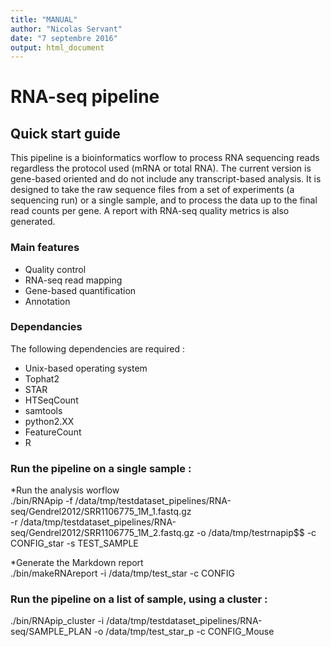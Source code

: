 ```yaml
---
title: "MANUAL"
author: "Nicolas Servant"
date: "7 septembre 2016"
output: html_document
---
```


# RNA-seq pipeline

## Quick start guide

This pipeline is a bioinformatics worflow to process RNA sequencing reads regardless the protocol used (mRNA or total RNA).
The current version is gene-based oriented and do not include any transcript-based analysis.
It is designed to take the raw sequence files from a set of experiments (a sequencing run) or a single sample, and to process the data up to the final read counts per gene.
A report with RNA-seq quality metrics is also generated.

### Main features

* Quality control
* RNA-seq read mapping
* Gene-based quantification
* Annotation

### Dependancies

The following dependencies are required :
* Unix-based operating system
* Tophat2
* STAR
* HTSeqCount
* samtools
* python2.XX
* FeatureCount
* R

### Run the pipeline on a single sample :

*Run the analysis worflow  
 ./bin/RNApip -f /data/tmp/testdataset_pipelines/RNA-seq/Gendrel2012/SRR1106775_1M_1.fastq.gz \
	-r /data/tmp/testdataset_pipelines/RNA-seq/Gendrel2012/SRR1106775_1M_2.fastq.gz -o /data/tmp/testrnapip$$ -c CONFIG_star -s TEST_SAMPLE

*Generate the Markdown report  
./bin/makeRNAreport -i /data/tmp/test_star -c CONFIG

### Run the pipeline on a list of sample, using a cluster :

./bin/RNApip_cluster -i /data/tmp/testdataset_pipelines/RNA-seq/SAMPLE_PLAN -o /data/tmp/test_star_p -c CONFIG_Mouse 

